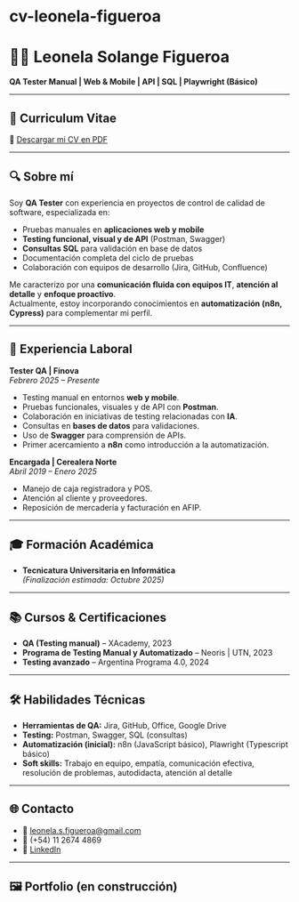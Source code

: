 # cv-leonela-figueroa
# 👩‍💻 Leonela Solange Figueroa
**QA Tester Manual | Web & Mobile | API | SQL | Playwright (Básico)**  

---

## 📄 Curriculum Vitae
📌 [Descargar mi CV en PDF](Curriculum_LeonelaFigueroa_2025.pdf)  

---

## 🔍 Sobre mí
Soy **QA Tester** con experiencia en proyectos de control de calidad de software, especializada en:  
- Pruebas manuales en **aplicaciones web y mobile**  
- **Testing funcional, visual y de API** (Postman, Swagger)  
- **Consultas SQL** para validación en base de datos  
- Documentación completa del ciclo de pruebas  
- Colaboración con equipos de desarrollo (Jira, GitHub, Confluence)  

Me caracterizo por una **comunicación fluida con equipos IT**, **atención al detalle** y **enfoque proactivo**.  
Actualmente, estoy incorporando conocimientos en **automatización (n8n, Cypress)** para complementar mi perfil.  

---

## 💼 Experiencia Laboral
**Tester QA | Finova**  
_Febrero 2025 – Presente_  
- Testing manual en entornos **web y mobile**.  
- Pruebas funcionales, visuales y de API con **Postman**.  
- Colaboración en iniciativas de testing relacionadas con **IA**.  
- Consultas en **bases de datos** para validaciones.  
- Uso de **Swagger** para comprensión de APIs.  
- Primer acercamiento a **n8n** como introducción a la automatización.  

**Encargada | Cerealera Norte**  
_Abril 2019 – Enero 2025_  
- Manejo de caja registradora y POS.  
- Atención al cliente y proveedores.  
- Reposición de mercadería y facturación en AFIP.  

---

## 🎓 Formación Académica
- **Tecnicatura Universitaria en Informática**  
  _(Finalización estimada: Octubre 2025)_  

---

## 📚 Cursos & Certificaciones
- **QA (Testing manual)** – XAcademy, 2023  
- **Programa de Testing Manual y Automatizado** – Neoris | UTN, 2023  
- **Testing avanzado** – Argentina Programa 4.0, 2024  

---

## 🛠️ Habilidades Técnicas
- **Herramientas de QA:** Jira, GitHub, Office, Google Drive  
- **Testing:** Postman, Swagger, SQL (consultas)  
- **Automatización (inicial):** n8n (JavaScript básico), Plawright (Typescript básico)  
- **Soft skills:** Trabajo en equipo, empatía, comunicación efectiva, resolución de problemas, autodidacta, atención al detalle  

---

## 🌐 Contacto
- 📧 leonela.s.figueroa@gmail.com  
- 📱 (+54) 11 2674 4869  
- 🔗 [LinkedIn](https://www.linkedin.com/in/leonela-solange-figueroa-/)  

---

## 🖼️ Portfolio (en construcción) 
